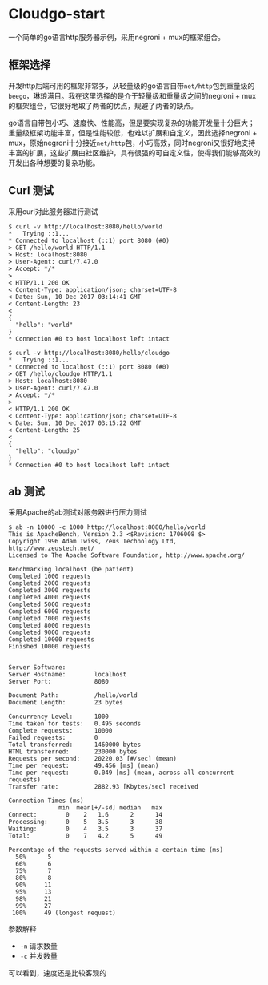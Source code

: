 # Cloudgo-start

一个简单的go语言http服务器示例，采用negroni + mux的框架组合。

## 框架选择

开发http后端可用的框架非常多，从轻量级的go语言自带`net/http`包到重量级的`beego`，琳琅满目。我在这里选择的是介于轻量级和重量级之间的negroni + mux的框架组合，它很好地取了两者的优点，规避了两者的缺点。

go语言自带包小巧、速度快、性能高，但是要实现复杂的功能开发量十分巨大；重量级框架功能丰富，但是性能较低，也难以扩展和自定义，因此选择negroni + mux，原始negroni十分接近`net/http`包，小巧高效，同时negroni又很好地支持丰富的扩展，这些扩展由社区维护，具有很强的可自定义性，使得我们能够高效的开发出各种想要的复杂功能。

## Curl 测试

采用curl对此服务器进行测试

    $ curl -v http://localhost:8080/hello/world
    *   Trying ::1...
    * Connected to localhost (::1) port 8080 (#0)
    > GET /hello/world HTTP/1.1
    > Host: localhost:8080
    > User-Agent: curl/7.47.0
    > Accept: */*
    >
    < HTTP/1.1 200 OK
    < Content-Type: application/json; charset=UTF-8
    < Date: Sun, 10 Dec 2017 03:14:41 GMT
    < Content-Length: 23
    <
    {
      "hello": "world"
    }
    * Connection #0 to host localhost left intact

    $ curl -v http://localhost:8080/hello/cloudgo
    *   Trying ::1...
    * Connected to localhost (::1) port 8080 (#0)
    > GET /hello/cloudgo HTTP/1.1
    > Host: localhost:8080
    > User-Agent: curl/7.47.0
    > Accept: */*
    >
    < HTTP/1.1 200 OK
    < Content-Type: application/json; charset=UTF-8
    < Date: Sun, 10 Dec 2017 03:15:22 GMT
    < Content-Length: 25
    <
    {
      "hello": "cloudgo"
    }
    * Connection #0 to host localhost left intact

## ab 测试

采用Apache的ab测试对服务器进行压力测试

    $ ab -n 10000 -c 1000 http://localhost:8080/hello/world
    This is ApacheBench, Version 2.3 <$Revision: 1706008 $>
    Copyright 1996 Adam Twiss, Zeus Technology Ltd, http://www.zeustech.net/
    Licensed to The Apache Software Foundation, http://www.apache.org/

    Benchmarking localhost (be patient)
    Completed 1000 requests
    Completed 2000 requests
    Completed 3000 requests
    Completed 4000 requests
    Completed 5000 requests
    Completed 6000 requests
    Completed 7000 requests
    Completed 8000 requests
    Completed 9000 requests
    Completed 10000 requests
    Finished 10000 requests


    Server Software:
    Server Hostname:        localhost
    Server Port:            8080

    Document Path:          /hello/world
    Document Length:        23 bytes

    Concurrency Level:      1000
    Time taken for tests:   0.495 seconds
    Complete requests:      10000
    Failed requests:        0
    Total transferred:      1460000 bytes
    HTML transferred:       230000 bytes
    Requests per second:    20220.03 [#/sec] (mean)
    Time per request:       49.456 [ms] (mean)
    Time per request:       0.049 [ms] (mean, across all concurrent requests)
    Transfer rate:          2882.93 [Kbytes/sec] received

    Connection Times (ms)
                  min  mean[+/-sd] median   max
    Connect:        0    2   1.6      2      14
    Processing:     0    5   3.5      3      38
    Waiting:        0    4   3.5      3      37
    Total:          0    7   4.2      5      49

    Percentage of the requests served within a certain time (ms)
      50%      5
      66%      6
      75%      7
      80%      8
      90%     11
      95%     13
      98%     21
      99%     27
     100%     49 (longest request)

参数解释

- `-n` 请求数量
- `-c` 并发数量

可以看到，速度还是比较客观的
